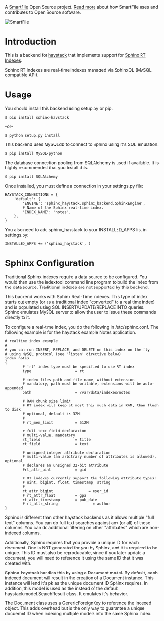 A [SmartFile](http://www.smartfile.com/) Open Source project.
[Read more](http://www.smartfile.com/open-source.html) about how SmartFile uses and
contributes to Open Source software.

![SmartFile](http://www.smartfile.com/images/logo.jpg)

Introduction
====

This is a backend for [haystack](http://haystacksearch.org/) that implements support
for [Sphinx RT Indexes](http://sphinxsearch.com/docs/2.0.2/rt-indexes.html).

Sphinx RT indexes are real-time indexes managed via SphinxQL (MySQL compatible API).

Usage
====

You should install this backend using setup.py or pip.

    $ pip install sphinx-haystack

-or-

    $ python setup.py install

This backend uses MySQLdb to connect to Sphinx using it's SQL emulation. 

    $ pip install MySQL-python

The database connection pooling from SQLAlchemy is used if available. It is highly
recommended that you install this.

    $ pip install SQLAlchemy

Once installed, you must define a connection in your settings.py file:

    HAYSTACK_CONNECTIONS = {
        'default': {
            'ENGINE': 'sphinx_haystack.sphinx_backend.SphinxEngine',
            # Name of the Sphinx real-time index.
            'INDEX_NAME': 'notes',
        },
    }

You also need to add sphinx_haystack to your INSTALLED_APPS list in settings.py:

    INSTALLED_APPS += ('sphinx_haystack', )

Sphinx Configuration
====

Traditional Sphinx indexes require a data source to be configured. You would then use
the indextool command line program to build the index from the data source. Traditional
indexes are not supported by this backend.

This backend works with Sphinx Real-Time indexes. This type of index starts out empty
(or as a traditional index "converted" to a real time index) and is populated using SQL
INSERT/UPDATE/REPLACE INTO queries. Sphinx emulates MySQL server to allow the user to
issue these commands directly to it.

To configure a real-time index, you do the following in /etc/sphinx.conf. The following
example is for the haystack example Notes application.

    # realtime index example
    #
    # you can run INSERT, REPLACE, and DELETE on this index on the fly
    # using MySQL protocol (see 'listen' directive below)
    index notes
    {
            # 'rt' index type must be specified to use RT index
            type                    = rt

            # index files path and file name, without extension
            # mandatory, path must be writable, extensions will be auto-appended
            path                    = /var/data/indexes/notes

            # RAM chunk size limit
            # RT index will keep at most this much data in RAM, then flush to disk
            # optional, default is 32M
            #
            # rt_mem_limit          = 512M

            # full-text field declaration
            # multi-value, mandatory
            rt_field                = title
            rt_field                = text

            # unsigned integer attribute declaration
            # multi-value (an arbitrary number of attributes is allowed), optional
            # declares an unsigned 32-bit attribute
            #rt_attr_uint           = gid

            # RT indexes currently support the following attribute types:
            # uint, bigint, float, timestamp, string
            #
            rt_attr_bigint                = user_id
            # rt_attr_float         = gpa
            rt_attr_timestamp       = pub_date
            # rt_attr_string                = author
    }

Sphinx is different than other haystack backends as it allows multiple "full text"
columns. You can do full text searches against any (or all) of these columns.
You can do additional filtering on other "attributes" which are non-indexed columns.

Additionally, Sphinx requires that you provide a unique ID for each document. One is
NOT generated for you by Sphinx, and it is required to be unique. This ID must also
be reproducable, since if you later update a document, you will need to reference
it using the same ID that it was created with.

Sphinx-haystack handles this by using a Document model. By default, each indexed document
will result in the creation of a Document instance. This instance will lend it's pk as
the unique document ID Sphinx requires. In addition, this model is used as the instead
of the default haystack.model.SearchResult class. It emulates it's behavior.

The Document class uses a GenericForeignKey to reference the indexed object. This adds
overhead but is the only way to guarantee a unique docuemnt ID when indexing multiple
models into the same Sphinx index.

